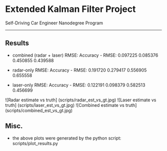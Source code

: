 # Extended Kalman Filter Project 
Self-Driving Car Engineer Nanodegree Program

---
## Results
* combined (radar + laser) RMSE:
  Accuracy - RMSE:
  0.097225
  0.085376
  0.450855
  0.439588

* radar-only RMSE:
  Accuracy - RMSE:
  0.191720
  0.279417
  0.556905
  0.655558

* laser-only RMSE:
  Accuracy - RMSE:
  0.122191
  0.098379
  0.582513
  0.456699




![Radar estimate vs truth] (scripts/radar_est_vs_gt.jpg)
![Laser estimate vs truth] (scripts/laser_est_vs_gt.jpg)
![Combined estimate vs truth] (scripts/combined_est_vs_gt.jpg)


## Misc.
* the above plots were generated by the python script: scripts/plot_results.py 





